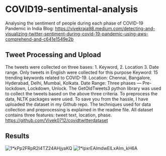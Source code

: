 # COVID19-sentimental-analysis
Analysing the sentiment of people during each phase of COVID-19 Pandemic in India
Blog: https://vivekraja98.medium.com/detecting-and-visualizing-twitter-sentiment-during-covid-19-pandemic-using-aws-comprehend-and-c641e1549e2b


## Tweet Processing and Upload

The tweets were collected on three bases: 1. Keyword, 2. Location 3. Date range. Only tweets in English were collected for this purpose
Keyword: 15 trending keywords related to COVID-19.
Location: Chennai, Bangalore, Hyderabad, Delhi, Mumbai, Kolkata.
Date Range: Three phases — Pre-lockdown, Lockdown, Unlock.
The GetOldTweets3 python library was used to collect the tweets based on the above three criteria. To preprocess the data, NLTK packages were used.
To save you from the hassle, I have uploaded the dataset in my Github repo. The techniques used for data collection and preprocessing is explained in the readme file.
All dataset contains three features: tweet text, location, phase.
https://github.com/Vivek0712/covidtwitterdataset

## Results

![1*kPp2FRpR2I4TZ24AHjyaKQ](https://user-images.githubusercontent.com/25385071/114313953-51451600-9b16-11eb-961e-9fae583652ba.png)
![1*lpxrEAlmdwElLxAIm_kH6A](https://user-images.githubusercontent.com/25385071/114313990-7b96d380-9b16-11eb-90ff-12f5b724a69b.png)
